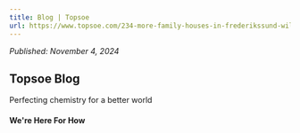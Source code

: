 ```yaml
---
title: Blog | Topsoe
url: https://www.topsoe.com/234-more-family-houses-in-frederikssund-will-stay-warm-with-topsoe-heat-this-winter#main-content
---
```


*Published: November 4, 2024*

## Topsoe Blog

Perfecting chemistry for a better world

#### We're Here For How